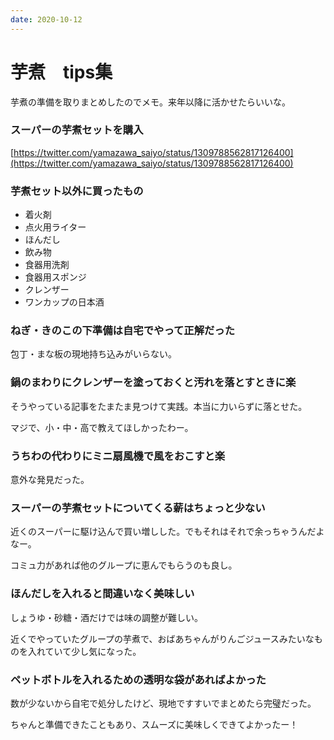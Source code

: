 ```yaml
---
date: 2020-10-12
---
```


# 芋煮　tips集

芋煮の準備を取りまとめしたのでメモ。来年以降に活かせたらいいな。

### スーパーの芋煮セットを購入

[https://twitter.com/yamazawa_saiyo/status/1309788562817126400](https://twitter.com/yamazawa_saiyo/status/1309788562817126400)

### 芋煮セット以外に買ったもの

- 着火剤
- 点火用ライター
- ほんだし
- 飲み物
- 食器用洗剤
- 食器用スポンジ
- クレンザー
- ワンカップの日本酒

### ねぎ・きのこの下準備は自宅でやって正解だった

包丁・まな板の現地持ち込みがいらない。

### 鍋のまわりにクレンザーを塗っておくと汚れを落とすときに楽

そうやっている記事をたまたま見つけて実践。本当に力いらずに落とせた。

マジで、小・中・高で教えてほしかったわー。

### うちわの代わりにミニ扇風機で風をおこすと楽

意外な発見だった。

### スーパーの芋煮セットについてくる薪はちょっと少ない

近くのスーパーに駆け込んで買い増しした。でもそれはそれで余っちゃうんだよなー。

コミュ力があれば他のグループに恵んでもらうのも良し。

### ほんだしを入れると間違いなく美味しい

しょうゆ・砂糖・酒だけでは味の調整が難しい。

近くでやっていたグループの芋煮で、おばあちゃんがりんごジュースみたいなものを入れていて少し気になった。

### ペットボトルを入れるための透明な袋があればよかった

数が少ないから自宅で処分したけど、現地ですすいでまとめたら完璧だった。

ちゃんと準備できたこともあり、スムーズに美味しくできてよかったー！